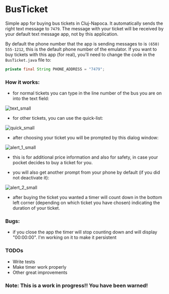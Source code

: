 # BusTicket
Simple app for buying bus tickets in Cluj-Napoca. It automatically sends the right text message to `7479`. The message with your ticket will be received by your default text message app, not by this application.

By default the phone number that the app is sending messages to is `(650) 555-1212`, this is the default phone number of the emulator. If you want to buy tickets with this app (for real), you'll need to change the code in the `BusTicket.java` file to:

```java
private final String PHONE_ADDRESS = "7479";
```

### How it works:
- for normal tickets you can type in the line number of the bus you are on into the text field:

![text_small](https://cloud.githubusercontent.com/assets/15666137/26754718/9140d6a2-4888-11e7-9c2d-78b4cac6811b.png)
- for other tickets, you can use the quick-list:

![quick_small](https://cloud.githubusercontent.com/assets/15666137/26754726/b13daa48-4888-11e7-9b46-22cdf3c587f1.png)
- after choosing your ticket you will be prompted by this dialog window:

![alert_1_small](https://cloud.githubusercontent.com/assets/15666137/26754730/e38a29ae-4888-11e7-8012-0c7187856a26.png)
- this is for additional price information and also for safety, in case your pocket decides to buy a ticket for you.

- you will also get another prompt from your phone by default (if you did not deactivate it):

![alert_2_small](https://cloud.githubusercontent.com/assets/15666137/26754731/e4a2af78-4888-11e7-9600-aea5aad4e262.png)
- after buying the ticket you wanted a timer will count down in the bottom left corner (depending on which ticket you have chosen) indicating the duration of your ticket.


### Bugs:
- if you close the app the timer will stop counting down and will display "00:00:00". I'm working on it to make it persistent

### TODOs

 - Write tests
 - Make timer work properly
 - Other great improvements

### Note: This is a work in progress!! You have been warned!